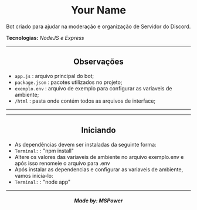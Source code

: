 <h1 align='center'>Your Name</h1>
<p>Bot criado para ajudar na moderação e organização de Servidor do Discord.</p>
<p><b>Tecnologias:</b> <i>NodeJS e Express</i></p>

<hr>
  <h2 align='center'>Observações</h2>
  <p>
    <ul>
      <li><code>app.js</code> : arquivo principal do bot;</li>
      <li><code>package.json</code> : pacotes utilizados no projeto;</li>
      <li><code>exemplo.env</code> : arquivo de exemplo para configurar as variaveis de ambiente;</li>
      <li><code>/html</code> : pasta onde contém todos as arquivos de interface;</li>
    </ul>
  </p>
<hr>
<hr>
  <h2 align='center'>Iniciando</h2>
  <p>
    <ul>
      <li>As dependências devem ser instaladas da seguinte forma:</li>
      <li><code>Terminal:</code> : "npm install"</li>
      <li>Altere os valores das variaveis de ambiente no arquivo exemplo.env e após isso renomeie o arquivo para .env</li>
      <li>Após instalar as dependencias e configurar as variaveis de ambiente, vamos inicia-lo: </li>
      <li><code>Terminal:</code> : "node app"</li>
    </ul>
  </p>
<hr>
  
  <h5 align='center'>Made by: <a>MSPower</a></h5>
